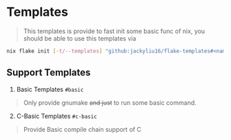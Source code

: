 # Templates

> This templates is provide to fast init some basic func of nix, you should be able to use this templates via 

```bash
nix flake init [-t/--templates] "github:jackyliu16/flake-templates#<name of templates>"
```

## Support Templates

1. Basic Templates `#basic`

> Only provide gnumake ~~and just~~ to run some basic command.

2. C-Basic Templates `#c-basic`

> Provide Basic compile chain support of C

